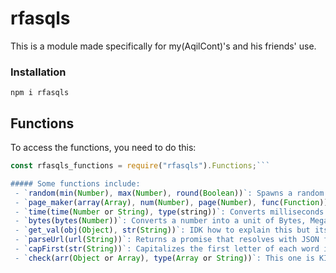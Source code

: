 # rfasqls

This is a module made specifically for my(AqilCont)'s and his friends' use.

### Installation
```npm i rfasqls```

## Functions
To access the functions, you need to do this:
```js
const rfasqls_functions = require("rfasqls").Functions;```

##### Some functions include:
 - `random(min(Number), max(Number), round(Boolean))`: Spawns a random number from `min` to `max`. Rounds the number if you put `true` for the `round` argument.
 - `page_maker(array(Array), num(Number), page(Number), func(Function))`: You put in an array, then it executes the function including the `num` amount of values per "page". Specify the page number if you are not on page 1
 - `time(time(Number or String), type(string))`: Converts milliseconds into a string, and the ISO format into units of time. Has other secret functionalities too.
 - `bytes(bytes(Number))`: Converts a number into a unit of Bytes, MegaBytes, GigaBytes, or TerraBytes
 - `get_val(obj(Object), str(String))`: IDK how to explain this but its a cool function that can get values from objects with random strings. Returns false if value not found.
 - `parseUrl(url(String))`: Returns a promise that resolves with JSON from a given URL.
 - `capFirst(str(String))`: Capitalizes the first letter of each word in a string.
 - `check(arr(Object or Array), type(Array or String))`: This one is KINDA hard to explain and use. I would recommend ignoring it.
